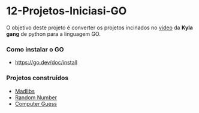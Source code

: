 # 12-Projetos-Iniciasi-GO

O objetivo deste projeto é converter os projetos incinados no [vídeo](https://www.youtube.com/watch?v=8ext9G7xspg) da **Kyla gang** de python para a linguagem GO.

### Como instalar o GO
* https://go.dev/doc/install

### Projetos construídos

* [Madlibs](https://github.com/alessandra1408/12-Projetos-Iniciais-GO/tree/main/madlibs)
* [Random Number](https://github.com/alessandra1408/12-Projetos-Iniciais-GO/tree/main/random)
* [Computer Guess](https://github.com/alessandra1408/12-Projetos-Iniciais-GO/tree/main/computer_guess)

